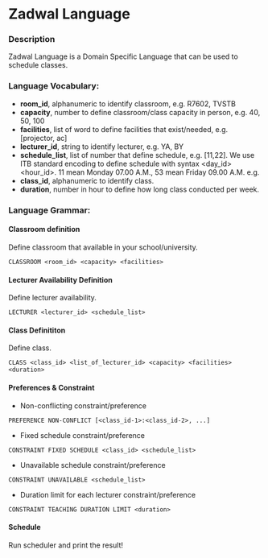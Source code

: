 # Zadwal Language

### Description
Zadwal Language is a Domain Specific Language that can be used to schedule classes.

### Language Vocabulary:

- **room_id**, alphanumeric to identify classroom, e.g. R7602, TVSTB
- **capacity**, number to define classroom/class capacity in person, e.g. 40, 50, 100
- **facilities**, list of word to define facilities that exist/needed, e.g. [projector, ac]
- **lecturer_id**, string to identify lecturer, e.g. YA, BY
- **schedule_list**, list of number that define schedule, e.g.  [11,22]. We use ITB standard encoding to define schedule with syntax <day_id><hour_id>. 11 mean Monday 07.00 A.M., 53 mean Friday 09.00 A.M. e.g.
- **class_id**, alphanumeric to identify class.
- **duration**, number in hour to define how long class conducted per week.

### Language Grammar: 

#### Classroom definition
Define classroom that available in your school/university. 
```$xslt
CLASSROOM <room_id> <capacity> <facilities> 
```

#### Lecturer Availability Definition
Define lecturer availability.
```$xslt
LECTURER <lecturer_id> <schedule_list>
```

#### Class Definititon
Define class.
```$xslt
CLASS <class_id> <list_of_lecturer_id> <capacity> <facilities> <duration> 
```
#### Preferences & Constraint

- Non-conflicting constraint/preference
```$xslt
PREFERENCE NON-CONFLICT [<class_id-1>:<class_id-2>, ...]
``` 
- Fixed schedule constraint/preference
```$xslt
CONSTRAINT FIXED SCHEDULE <class_id> <schedule_list> 
```

- Unavailable schedule constraint/preference
```$xslt
CONSTRAINT UNAVAILABLE <schedule_list>
```

- Duration limit for each lecturer constraint/preference
```$xslt
CONSTRAINT TEACHING DURATION LIMIT <duration>
```

#### Schedule
Run scheduler and print the result! 

